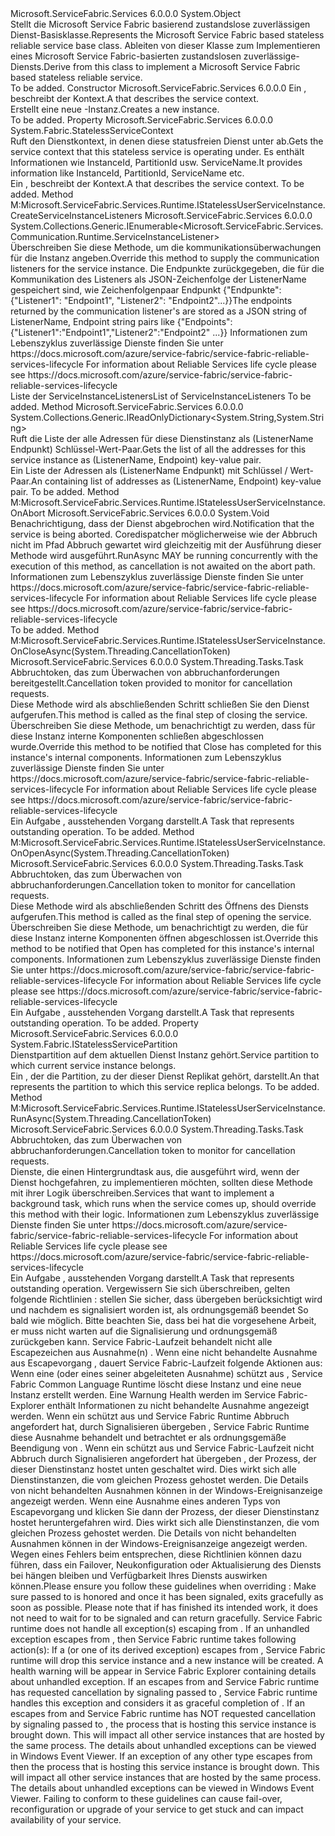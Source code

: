<Type Name="StatelessService" FullName="Microsoft.ServiceFabric.Services.Runtime.StatelessService">
  <TypeSignature Language="C#" Value="public abstract class StatelessService" />
  <TypeSignature Language="ILAsm" Value=".class public auto ansi abstract beforefieldinit StatelessService extends System.Object" />
  <TypeSignature Language="DocId" Value="T:Microsoft.ServiceFabric.Services.Runtime.StatelessService" />
  <TypeSignature Language="VB.NET" Value="Public MustInherit Class StatelessService" />
  <TypeSignature Language="F#" Value="type StatelessService = class&#xA;    interface IStatelessUserServiceInstance" />
  <AssemblyInfo>
    <AssemblyName>Microsoft.ServiceFabric.Services</AssemblyName>
    <AssemblyVersion>6.0.0.0</AssemblyVersion>
  </AssemblyInfo>
  <Base>
    <BaseTypeName>System.Object</BaseTypeName>
  </Base>
  <Interfaces />
  <Docs>
    <summary>
            <span data-ttu-id="2acc9-101">Stellt die Microsoft Service Fabric basierend zustandslose zuverlässigen Dienst-Basisklasse.</span><span class="sxs-lookup"><span data-stu-id="2acc9-101">Represents the Microsoft Service Fabric based stateless reliable service base class.</span></span> <span data-ttu-id="2acc9-102">Ableiten von dieser Klasse zum Implementieren eines Microsoft Service Fabric-basierten zustandslosen zuverlässige-Diensts.</span><span class="sxs-lookup"><span data-stu-id="2acc9-102">Derive from this class to implement a Microsoft Service Fabric based stateless reliable service.</span></span>
            </summary>
    <remarks>To be added.</remarks>
  </Docs>
  <Members>
    <Member MemberName=".ctor">
      <MemberSignature Language="C#" Value="protected StatelessService (System.Fabric.StatelessServiceContext serviceContext);" />
      <MemberSignature Language="ILAsm" Value=".method familyhidebysig specialname rtspecialname instance void .ctor(class System.Fabric.StatelessServiceContext serviceContext) cil managed" />
      <MemberSignature Language="DocId" Value="M:Microsoft.ServiceFabric.Services.Runtime.StatelessService.#ctor(System.Fabric.StatelessServiceContext)" />
      <MemberSignature Language="VB.NET" Value="Protected Sub New (serviceContext As StatelessServiceContext)" />
      <MemberSignature Language="F#" Value="new Microsoft.ServiceFabric.Services.Runtime.StatelessService : System.Fabric.StatelessServiceContext -&gt; Microsoft.ServiceFabric.Services.Runtime.StatelessService" Usage="new Microsoft.ServiceFabric.Services.Runtime.StatelessService serviceContext" />
      <MemberType>Constructor</MemberType>
      <AssemblyInfo>
        <AssemblyName>Microsoft.ServiceFabric.Services</AssemblyName>
        <AssemblyVersion>6.0.0.0</AssemblyVersion>
      </AssemblyInfo>
      <Parameters>
        <Parameter Name="serviceContext" Type="System.Fabric.StatelessServiceContext" />
      </Parameters>
      <Docs>
        <param name="serviceContext">
            <span data-ttu-id="2acc9-103">Ein <see cref="T:System.Fabric.StatelessServiceContext" /> , beschreibt der Kontext.</span><span class="sxs-lookup"><span data-stu-id="2acc9-103">A <see cref="T:System.Fabric.StatelessServiceContext" /> that describes the service context.</span></span>
            </param>
        <summary>
            <span data-ttu-id="2acc9-104">Erstellt eine neue <see cref="T:Microsoft.ServiceFabric.Services.Runtime.StatelessService" />-Instanz.</span><span class="sxs-lookup"><span data-stu-id="2acc9-104">Creates a new <see cref="T:Microsoft.ServiceFabric.Services.Runtime.StatelessService" /> instance.</span></span>
            </summary>
        <remarks>To be added.</remarks>
        <exception cref="T:System.ArgumentNullException" />
      </Docs>
    </Member>
    <Member MemberName="Context">
      <MemberSignature Language="C#" Value="public System.Fabric.StatelessServiceContext Context { get; }" />
      <MemberSignature Language="ILAsm" Value=".property instance class System.Fabric.StatelessServiceContext Context" />
      <MemberSignature Language="DocId" Value="P:Microsoft.ServiceFabric.Services.Runtime.StatelessService.Context" />
      <MemberSignature Language="VB.NET" Value="Public ReadOnly Property Context As StatelessServiceContext" />
      <MemberSignature Language="F#" Value="member this.Context : System.Fabric.StatelessServiceContext" Usage="Microsoft.ServiceFabric.Services.Runtime.StatelessService.Context" />
      <MemberType>Property</MemberType>
      <AssemblyInfo>
        <AssemblyName>Microsoft.ServiceFabric.Services</AssemblyName>
        <AssemblyVersion>6.0.0.0</AssemblyVersion>
      </AssemblyInfo>
      <ReturnValue>
        <ReturnType>System.Fabric.StatelessServiceContext</ReturnType>
      </ReturnValue>
      <Docs>
        <summary>
            <span data-ttu-id="2acc9-105">Ruft den Dienstkontext, in denen diese statusfreien Dienst unter ab.</span><span class="sxs-lookup"><span data-stu-id="2acc9-105">Gets the service context that this stateless service is operating under.</span></span> <span data-ttu-id="2acc9-106">Es enthält Informationen wie InstanceId, PartitionId usw. ServiceName.</span><span class="sxs-lookup"><span data-stu-id="2acc9-106">It provides information like InstanceId, PartitionId, ServiceName etc.</span></span>
            </summary>
        <value>
            <span data-ttu-id="2acc9-107">Ein <see cref="T:System.Fabric.StatelessServiceContext" /> , beschreibt der Kontext.</span><span class="sxs-lookup"><span data-stu-id="2acc9-107">A <see cref="T:System.Fabric.StatelessServiceContext" /> that describes the service context.</span></span>
            </value>
        <remarks>To be added.</remarks>
      </Docs>
    </Member>
    <Member MemberName="CreateServiceInstanceListeners">
      <MemberSignature Language="C#" Value="protected virtual System.Collections.Generic.IEnumerable&lt;Microsoft.ServiceFabric.Services.Communication.Runtime.ServiceInstanceListener&gt; CreateServiceInstanceListeners ();" />
      <MemberSignature Language="ILAsm" Value=".method familyhidebysig newslot virtual instance class System.Collections.Generic.IEnumerable`1&lt;class Microsoft.ServiceFabric.Services.Communication.Runtime.ServiceInstanceListener&gt; CreateServiceInstanceListeners() cil managed" />
      <MemberSignature Language="DocId" Value="M:Microsoft.ServiceFabric.Services.Runtime.StatelessService.CreateServiceInstanceListeners" />
      <MemberSignature Language="VB.NET" Value="Protected Overridable Function CreateServiceInstanceListeners () As IEnumerable(Of ServiceInstanceListener)" />
      <MemberSignature Language="F#" Value="abstract member CreateServiceInstanceListeners : unit -&gt; seq&lt;Microsoft.ServiceFabric.Services.Communication.Runtime.ServiceInstanceListener&gt;&#xA;override this.CreateServiceInstanceListeners : unit -&gt; seq&lt;Microsoft.ServiceFabric.Services.Communication.Runtime.ServiceInstanceListener&gt;" Usage="statelessService.CreateServiceInstanceListeners " />
      <MemberType>Method</MemberType>
      <Implements>
        <InterfaceMember>M:Microsoft.ServiceFabric.Services.Runtime.IStatelessUserServiceInstance.CreateServiceInstanceListeners</InterfaceMember>
      </Implements>
      <AssemblyInfo>
        <AssemblyName>Microsoft.ServiceFabric.Services</AssemblyName>
        <AssemblyVersion>6.0.0.0</AssemblyVersion>
      </AssemblyInfo>
      <ReturnValue>
        <ReturnType>System.Collections.Generic.IEnumerable&lt;Microsoft.ServiceFabric.Services.Communication.Runtime.ServiceInstanceListener&gt;</ReturnType>
      </ReturnValue>
      <Parameters />
      <Docs>
        <summary>
            <span data-ttu-id="2acc9-108">Überschreiben Sie diese Methode, um die kommunikationsüberwachungen für die Instanz angeben.</span><span class="sxs-lookup"><span data-stu-id="2acc9-108">Override this method to supply the communication listeners for the service instance.</span></span> <span data-ttu-id="2acc9-109">Die Endpunkte zurückgegeben, die für die Kommunikation des Listeners als JSON-Zeichenfolge der ListenerName gespeichert sind, wie Zeichenfolgenpaar Endpunkt {"Endpunkte": {"Listener1": "Endpoint1", "Listener2": "Endpoint2"...}}</span><span class="sxs-lookup"><span data-stu-id="2acc9-109">The endpoints returned by the communication listener's are stored as a JSON string of ListenerName, Endpoint string pairs like {"Endpoints":{"Listener1":"Endpoint1","Listener2":"Endpoint2" ...}}</span></span>
            <span data-ttu-id="2acc9-110"><para>Informationen zum Lebenszyklus zuverlässige Dienste finden Sie unter https://docs.microsoft.com/azure/service-fabric/service-fabric-reliable-services-lifecycle</para></span><span class="sxs-lookup"><span data-stu-id="2acc9-110"><para> For information about Reliable Services life cycle please see https://docs.microsoft.com/azure/service-fabric/service-fabric-reliable-services-lifecycle </para></span></span></summary>
        <returns><span data-ttu-id="2acc9-111">Liste der ServiceInstanceListeners</span><span class="sxs-lookup"><span data-stu-id="2acc9-111">List of ServiceInstanceListeners</span></span></returns>
        <remarks>To be added.</remarks>
      </Docs>
    </Member>
    <Member MemberName="GetAddresses">
      <MemberSignature Language="C#" Value="protected System.Collections.Generic.IReadOnlyDictionary&lt;string,string&gt; GetAddresses ();" />
      <MemberSignature Language="ILAsm" Value=".method familyhidebysig instance class System.Collections.Generic.IReadOnlyDictionary`2&lt;string, string&gt; GetAddresses() cil managed" />
      <MemberSignature Language="DocId" Value="M:Microsoft.ServiceFabric.Services.Runtime.StatelessService.GetAddresses" />
      <MemberSignature Language="VB.NET" Value="Protected Function GetAddresses () As IReadOnlyDictionary(Of String, String)" />
      <MemberSignature Language="F#" Value="member this.GetAddresses : unit -&gt; System.Collections.Generic.IReadOnlyDictionary&lt;string, string&gt;" Usage="statelessService.GetAddresses " />
      <MemberType>Method</MemberType>
      <AssemblyInfo>
        <AssemblyName>Microsoft.ServiceFabric.Services</AssemblyName>
        <AssemblyVersion>6.0.0.0</AssemblyVersion>
      </AssemblyInfo>
      <ReturnValue>
        <ReturnType>System.Collections.Generic.IReadOnlyDictionary&lt;System.String,System.String&gt;</ReturnType>
      </ReturnValue>
      <Parameters />
      <Docs>
        <summary>
            <span data-ttu-id="2acc9-112">Ruft die Liste der alle Adressen für diese Dienstinstanz als (ListenerName Endpunkt) Schlüssel-Wert-Paar.</span><span class="sxs-lookup"><span data-stu-id="2acc9-112">Gets the list of all the addresses for this service instance as (ListenerName, Endpoint) key-value pair.</span></span>
            </summary>
        <returns>
            <span data-ttu-id="2acc9-113">Ein <see cref="T:System.Collections.Generic.IReadOnlyDictionary`2" /> Liste der Adressen als (ListenerName Endpunkt) mit Schlüssel / Wert-Paar.</span><span class="sxs-lookup"><span data-stu-id="2acc9-113">An <see cref="T:System.Collections.Generic.IReadOnlyDictionary`2" /> containing list of addresses as (ListenerName, Endpoint) key-value pair.</span></span>
            </returns>
        <remarks>To be added.</remarks>
      </Docs>
    </Member>
    <Member MemberName="OnAbort">
      <MemberSignature Language="C#" Value="protected virtual void OnAbort ();" />
      <MemberSignature Language="ILAsm" Value=".method familyhidebysig newslot virtual instance void OnAbort() cil managed" />
      <MemberSignature Language="DocId" Value="M:Microsoft.ServiceFabric.Services.Runtime.StatelessService.OnAbort" />
      <MemberSignature Language="VB.NET" Value="Protected Overridable Sub OnAbort ()" />
      <MemberSignature Language="F#" Value="abstract member OnAbort : unit -&gt; unit&#xA;override this.OnAbort : unit -&gt; unit" Usage="statelessService.OnAbort " />
      <MemberType>Method</MemberType>
      <Implements>
        <InterfaceMember>M:Microsoft.ServiceFabric.Services.Runtime.IStatelessUserServiceInstance.OnAbort</InterfaceMember>
      </Implements>
      <AssemblyInfo>
        <AssemblyName>Microsoft.ServiceFabric.Services</AssemblyName>
        <AssemblyVersion>6.0.0.0</AssemblyVersion>
      </AssemblyInfo>
      <ReturnValue>
        <ReturnType>System.Void</ReturnType>
      </ReturnValue>
      <Parameters />
      <Docs>
        <summary>
            <span data-ttu-id="2acc9-114">Benachrichtigung, dass der Dienst abgebrochen wird.</span><span class="sxs-lookup"><span data-stu-id="2acc9-114">Notification that the service is being aborted.</span></span>  <span data-ttu-id="2acc9-115">Coredispatcher möglicherweise wie der Abbruch nicht im Pfad Abbruch gewartet wird gleichzeitig mit der Ausführung dieser Methode wird ausgeführt.</span><span class="sxs-lookup"><span data-stu-id="2acc9-115">RunAsync MAY be running concurrently with the execution of this method, as cancellation is not awaited on the abort path.</span></span>
            <span data-ttu-id="2acc9-116"><para>Informationen zum Lebenszyklus zuverlässige Dienste finden Sie unter https://docs.microsoft.com/azure/service-fabric/service-fabric-reliable-services-lifecycle</para></span><span class="sxs-lookup"><span data-stu-id="2acc9-116"><para> For information about Reliable Services life cycle please see https://docs.microsoft.com/azure/service-fabric/service-fabric-reliable-services-lifecycle </para></span></span></summary>
        <remarks>To be added.</remarks>
      </Docs>
    </Member>
    <Member MemberName="OnCloseAsync">
      <MemberSignature Language="C#" Value="protected virtual System.Threading.Tasks.Task OnCloseAsync (System.Threading.CancellationToken cancellationToken);" />
      <MemberSignature Language="ILAsm" Value=".method familyhidebysig newslot virtual instance class System.Threading.Tasks.Task OnCloseAsync(valuetype System.Threading.CancellationToken cancellationToken) cil managed" />
      <MemberSignature Language="DocId" Value="M:Microsoft.ServiceFabric.Services.Runtime.StatelessService.OnCloseAsync(System.Threading.CancellationToken)" />
      <MemberSignature Language="F#" Value="abstract member OnCloseAsync : System.Threading.CancellationToken -&gt; System.Threading.Tasks.Task&#xA;override this.OnCloseAsync : System.Threading.CancellationToken -&gt; System.Threading.Tasks.Task" Usage="statelessService.OnCloseAsync cancellationToken" />
      <MemberType>Method</MemberType>
      <Implements>
        <InterfaceMember>M:Microsoft.ServiceFabric.Services.Runtime.IStatelessUserServiceInstance.OnCloseAsync(System.Threading.CancellationToken)</InterfaceMember>
      </Implements>
      <AssemblyInfo>
        <AssemblyName>Microsoft.ServiceFabric.Services</AssemblyName>
        <AssemblyVersion>6.0.0.0</AssemblyVersion>
      </AssemblyInfo>
      <ReturnValue>
        <ReturnType>System.Threading.Tasks.Task</ReturnType>
      </ReturnValue>
      <Parameters>
        <Parameter Name="cancellationToken" Type="System.Threading.CancellationToken" />
      </Parameters>
      <Docs>
        <param name="cancellationToken"><span data-ttu-id="2acc9-117">Abbruchtoken, das zum Überwachen von abbruchanforderungen bereitgestellt.</span><span class="sxs-lookup"><span data-stu-id="2acc9-117">Cancellation token provided to monitor for cancellation requests.</span></span></param>
        <summary>
            <span data-ttu-id="2acc9-118">Diese Methode wird als abschließenden Schritt schließen Sie den Dienst aufgerufen.</span><span class="sxs-lookup"><span data-stu-id="2acc9-118">This method is called as the final step of closing the service.</span></span>
            <span data-ttu-id="2acc9-119">Überschreiben Sie diese Methode, um benachrichtigt zu werden, dass für diese Instanz interne Komponenten schließen abgeschlossen wurde.</span><span class="sxs-lookup"><span data-stu-id="2acc9-119">Override this method to be notified that Close has completed for this instance's internal components.</span></span>
            <span data-ttu-id="2acc9-120"><para>Informationen zum Lebenszyklus zuverlässige Dienste finden Sie unter https://docs.microsoft.com/azure/service-fabric/service-fabric-reliable-services-lifecycle</para></span><span class="sxs-lookup"><span data-stu-id="2acc9-120"><para> For information about Reliable Services life cycle please see https://docs.microsoft.com/azure/service-fabric/service-fabric-reliable-services-lifecycle </para></span></span></summary>
        <returns>
            <span data-ttu-id="2acc9-121">Ein <see cref="T:System.Threading.Tasks.Task">Aufgabe</see> , ausstehenden Vorgang darstellt.</span><span class="sxs-lookup"><span data-stu-id="2acc9-121">A <see cref="T:System.Threading.Tasks.Task">Task</see> that represents outstanding operation.</span></span>
            </returns>
        <remarks>To be added.</remarks>
      </Docs>
    </Member>
    <Member MemberName="OnOpenAsync">
      <MemberSignature Language="C#" Value="protected virtual System.Threading.Tasks.Task OnOpenAsync (System.Threading.CancellationToken cancellationToken);" />
      <MemberSignature Language="ILAsm" Value=".method familyhidebysig newslot virtual instance class System.Threading.Tasks.Task OnOpenAsync(valuetype System.Threading.CancellationToken cancellationToken) cil managed" />
      <MemberSignature Language="DocId" Value="M:Microsoft.ServiceFabric.Services.Runtime.StatelessService.OnOpenAsync(System.Threading.CancellationToken)" />
      <MemberSignature Language="F#" Value="abstract member OnOpenAsync : System.Threading.CancellationToken -&gt; System.Threading.Tasks.Task&#xA;override this.OnOpenAsync : System.Threading.CancellationToken -&gt; System.Threading.Tasks.Task" Usage="statelessService.OnOpenAsync cancellationToken" />
      <MemberType>Method</MemberType>
      <Implements>
        <InterfaceMember>M:Microsoft.ServiceFabric.Services.Runtime.IStatelessUserServiceInstance.OnOpenAsync(System.Threading.CancellationToken)</InterfaceMember>
      </Implements>
      <AssemblyInfo>
        <AssemblyName>Microsoft.ServiceFabric.Services</AssemblyName>
        <AssemblyVersion>6.0.0.0</AssemblyVersion>
      </AssemblyInfo>
      <ReturnValue>
        <ReturnType>System.Threading.Tasks.Task</ReturnType>
      </ReturnValue>
      <Parameters>
        <Parameter Name="cancellationToken" Type="System.Threading.CancellationToken" />
      </Parameters>
      <Docs>
        <param name="cancellationToken"><span data-ttu-id="2acc9-122">Abbruchtoken, das zum Überwachen von abbruchanforderungen.</span><span class="sxs-lookup"><span data-stu-id="2acc9-122">Cancellation token to monitor for cancellation requests.</span></span></param>
        <summary>
            <span data-ttu-id="2acc9-123">Diese Methode wird als abschließenden Schritt des Öffnens des Diensts aufgerufen.</span><span class="sxs-lookup"><span data-stu-id="2acc9-123">This method is called as the final step of opening the service.</span></span>
            <span data-ttu-id="2acc9-124">Überschreiben Sie diese Methode, um benachrichtigt zu werden, die für diese Instanz interne Komponenten öffnen abgeschlossen ist.</span><span class="sxs-lookup"><span data-stu-id="2acc9-124">Override this method to be notified that Open has completed for this instance's internal components.</span></span>
            <span data-ttu-id="2acc9-125"><para>Informationen zum Lebenszyklus zuverlässige Dienste finden Sie unter https://docs.microsoft.com/azure/service-fabric/service-fabric-reliable-services-lifecycle</para></span><span class="sxs-lookup"><span data-stu-id="2acc9-125"><para> For information about Reliable Services life cycle please see https://docs.microsoft.com/azure/service-fabric/service-fabric-reliable-services-lifecycle </para></span></span></summary>
        <returns>
            <span data-ttu-id="2acc9-126">Ein <see cref="T:System.Threading.Tasks.Task">Aufgabe</see> , ausstehenden Vorgang darstellt.</span><span class="sxs-lookup"><span data-stu-id="2acc9-126">A <see cref="T:System.Threading.Tasks.Task">Task</see> that represents outstanding operation.</span></span>
            </returns>
        <remarks>To be added.</remarks>
      </Docs>
    </Member>
    <Member MemberName="Partition">
      <MemberSignature Language="C#" Value="protected System.Fabric.IStatelessServicePartition Partition { get; }" />
      <MemberSignature Language="ILAsm" Value=".property instance class System.Fabric.IStatelessServicePartition Partition" />
      <MemberSignature Language="DocId" Value="P:Microsoft.ServiceFabric.Services.Runtime.StatelessService.Partition" />
      <MemberSignature Language="VB.NET" Value="Protected ReadOnly Property Partition As IStatelessServicePartition" />
      <MemberSignature Language="F#" Value="member this.Partition : System.Fabric.IStatelessServicePartition" Usage="Microsoft.ServiceFabric.Services.Runtime.StatelessService.Partition" />
      <MemberType>Property</MemberType>
      <AssemblyInfo>
        <AssemblyName>Microsoft.ServiceFabric.Services</AssemblyName>
        <AssemblyVersion>6.0.0.0</AssemblyVersion>
      </AssemblyInfo>
      <ReturnValue>
        <ReturnType>System.Fabric.IStatelessServicePartition</ReturnType>
      </ReturnValue>
      <Docs>
        <summary>
            <span data-ttu-id="2acc9-127">Dienstpartition auf dem aktuellen Dienst Instanz gehört.</span><span class="sxs-lookup"><span data-stu-id="2acc9-127">Service partition to which current service instance belongs.</span></span> 
            </summary>
        <value>
            <span data-ttu-id="2acc9-128">Ein <see cref="T:System.Fabric.IStatelessServicePartition" /> , der die Partition, zu der dieser Dienst Replikat gehört, darstellt.</span><span class="sxs-lookup"><span data-stu-id="2acc9-128">An <see cref="T:System.Fabric.IStatelessServicePartition" /> that represents the partition to which this service replica belongs.</span></span>
            </value>
        <remarks>To be added.</remarks>
      </Docs>
    </Member>
    <Member MemberName="RunAsync">
      <MemberSignature Language="C#" Value="protected virtual System.Threading.Tasks.Task RunAsync (System.Threading.CancellationToken cancellationToken);" />
      <MemberSignature Language="ILAsm" Value=".method familyhidebysig newslot virtual instance class System.Threading.Tasks.Task RunAsync(valuetype System.Threading.CancellationToken cancellationToken) cil managed" />
      <MemberSignature Language="DocId" Value="M:Microsoft.ServiceFabric.Services.Runtime.StatelessService.RunAsync(System.Threading.CancellationToken)" />
      <MemberSignature Language="F#" Value="abstract member RunAsync : System.Threading.CancellationToken -&gt; System.Threading.Tasks.Task&#xA;override this.RunAsync : System.Threading.CancellationToken -&gt; System.Threading.Tasks.Task" Usage="statelessService.RunAsync cancellationToken" />
      <MemberType>Method</MemberType>
      <Implements>
        <InterfaceMember>M:Microsoft.ServiceFabric.Services.Runtime.IStatelessUserServiceInstance.RunAsync(System.Threading.CancellationToken)</InterfaceMember>
      </Implements>
      <AssemblyInfo>
        <AssemblyName>Microsoft.ServiceFabric.Services</AssemblyName>
        <AssemblyVersion>6.0.0.0</AssemblyVersion>
      </AssemblyInfo>
      <ReturnValue>
        <ReturnType>System.Threading.Tasks.Task</ReturnType>
      </ReturnValue>
      <Parameters>
        <Parameter Name="cancellationToken" Type="System.Threading.CancellationToken" />
      </Parameters>
      <Docs>
        <param name="cancellationToken"><span data-ttu-id="2acc9-129">Abbruchtoken, das zum Überwachen von abbruchanforderungen.</span><span class="sxs-lookup"><span data-stu-id="2acc9-129">Cancellation token to monitor for cancellation requests.</span></span></param>
        <summary>
            <span data-ttu-id="2acc9-130">Dienste, die einen Hintergrundtask aus, die ausgeführt wird, wenn der Dienst hochgefahren, zu implementieren möchten, sollten diese Methode mit ihrer Logik überschreiben.</span><span class="sxs-lookup"><span data-stu-id="2acc9-130">Services that want to implement a background task, which runs when the service comes up, should override this method with their logic.</span></span>
            <span data-ttu-id="2acc9-131"><para>Informationen zum Lebenszyklus zuverlässige Dienste finden Sie unter https://docs.microsoft.com/azure/service-fabric/service-fabric-reliable-services-lifecycle</para></span><span class="sxs-lookup"><span data-stu-id="2acc9-131"><para> For information about Reliable Services life cycle please see https://docs.microsoft.com/azure/service-fabric/service-fabric-reliable-services-lifecycle </para></span></span></summary>
        <returns>
            <span data-ttu-id="2acc9-132">Ein <see cref="T:System.Threading.Tasks.Task">Aufgabe</see> , ausstehenden Vorgang darstellt.</span><span class="sxs-lookup"><span data-stu-id="2acc9-132">A <see cref="T:System.Threading.Tasks.Task">Task</see> that represents outstanding operation.</span></span>
            </returns>
        <remarks>
            <span data-ttu-id="2acc9-133">Vergewissern Sie sich überschreiben, gelten folgende Richtlinien <see cref="M:Microsoft.ServiceFabric.Services.Runtime.StatelessService.RunAsync(System.Threading.CancellationToken)" />: <list type="bullet"> <item> <description> stellen Sie sicher, dass <paramref name="cancellationToken" /> übergeben <see cref="M:Microsoft.ServiceFabric.Services.Runtime.StatelessService.RunAsync(System.Threading.CancellationToken)" /> berücksichtigt wird und nachdem es signalisiert worden ist, <see cref="M:Microsoft.ServiceFabric.Services.Runtime.StatelessService.RunAsync(System.Threading.CancellationToken)" /> als ordnungsgemäß beendet So bald wie möglich. Bitte beachten Sie, dass bei <see cref="M:Microsoft.ServiceFabric.Services.Runtime.StatelessService.RunAsync(System.Threading.CancellationToken)" /> hat die vorgesehene Arbeit, er muss nicht warten <paramref name="cancellationToken" /> auf die Signalisierung und ordnungsgemäß zurückgeben kann. </description></item><item><description>Service Fabric-Laufzeit behandelt nicht alle Escapezeichen aus Ausnahme(n) <see cref="M:Microsoft.ServiceFabric.Services.Runtime.StatelessService.RunAsync(System.Threading.CancellationToken)" />. Wenn eine nicht behandelte Ausnahme aus Escapevorgang <see cref="M:Microsoft.ServiceFabric.Services.Runtime.StatelessService.RunAsync(System.Threading.CancellationToken)" />, dauert Service Fabric-Laufzeit folgende Aktionen aus: <list type="bullet"> <item> <description> Wenn eine <see cref="T:System.Fabric.FabricException" /> (oder eines seiner abgeleiteten Ausnahme) schützt aus <see cref="M:Microsoft.ServiceFabric.Services.Runtime.StatelessService.RunAsync(System.Threading.CancellationToken)" />, Service Fabric Common Language Runtime löscht diese Instanz und eine neue Instanz erstellt werden. Eine Warnung Health werden im Service Fabric-Explorer enthält Informationen zu nicht behandelte Ausnahme angezeigt werden. </description></item><item><description>Wenn ein <see cref="T:System.OperationCanceledException" /> schützt aus <see cref="M:Microsoft.ServiceFabric.Services.Runtime.StatelessService.RunAsync(System.Threading.CancellationToken)" /> und Service Fabric Runtime Abbruch angefordert hat, durch Signalisieren <paramref name="cancellationToken" /> übergeben <see cref="M:Microsoft.ServiceFabric.Services.Runtime.StatelessService.RunAsync(System.Threading.CancellationToken)" />, Service Fabric Runtime diese Ausnahme behandelt und betrachtet er als ordnungsgemäße Beendigung von <see cref="M:Microsoft.ServiceFabric.Services.Runtime.StatelessService.RunAsync(System.Threading.CancellationToken)" />. </description></item><item><description>Wenn ein <see cref="T:System.OperationCanceledException" /> schützt aus <see cref="M:Microsoft.ServiceFabric.Services.Runtime.StatelessService.RunAsync(System.Threading.CancellationToken)" /> und Service Fabric-Laufzeit nicht Abbruch durch Signalisieren angefordert hat <paramref name="cancellationToken" /> übergeben <see cref="M:Microsoft.ServiceFabric.Services.Runtime.StatelessService.RunAsync(System.Threading.CancellationToken)" />, der Prozess, der dieser Dienstinstanz hostet unten geschaltet wird. Dies wirkt sich alle Dienstinstanzen, die vom gleichen Prozess gehostet werden. Die Details von nicht behandelten Ausnahmen können in der Windows-Ereignisanzeige angezeigt werden. </description></item><item><description>Wenn eine Ausnahme eines anderen Typs von Escapevorgang <see cref="M:Microsoft.ServiceFabric.Services.Runtime.StatelessService.RunAsync(System.Threading.CancellationToken)" /> und klicken Sie dann der Prozess, der dieser Dienstinstanz hostet heruntergefahren wird. Dies wirkt sich alle Dienstinstanzen, die vom gleichen Prozess gehostet werden. Die Details von nicht behandelten Ausnahmen können in der Windows-Ereignisanzeige angezeigt werden. </description></item></list></description></item></list><para>Wegen eines Fehlers beim entsprechen, diese Richtlinien können dazu führen, dass ein Failover, Neukonfiguration oder Aktualisierung des Diensts bei hängen bleiben und Verfügbarkeit Ihres Diensts auswirken können.</para></span><span class="sxs-lookup"><span data-stu-id="2acc9-133">Please ensure you follow these guidelines when overriding <see cref="M:Microsoft.ServiceFabric.Services.Runtime.StatelessService.RunAsync(System.Threading.CancellationToken)" />: <list type="bullet"><item><description> Make sure <paramref name="cancellationToken" /> passed to <see cref="M:Microsoft.ServiceFabric.Services.Runtime.StatelessService.RunAsync(System.Threading.CancellationToken)" /> is honored and once it has been signaled, <see cref="M:Microsoft.ServiceFabric.Services.Runtime.StatelessService.RunAsync(System.Threading.CancellationToken)" /> exits gracefully as soon as possible. Please note that if <see cref="M:Microsoft.ServiceFabric.Services.Runtime.StatelessService.RunAsync(System.Threading.CancellationToken)" /> has finished its intended work, it does not need to wait for <paramref name="cancellationToken" /> to be signaled and can return gracefully. </description></item><item><description> Service Fabric runtime does not handle all exception(s) escaping from <see cref="M:Microsoft.ServiceFabric.Services.Runtime.StatelessService.RunAsync(System.Threading.CancellationToken)" />. If an unhandled exception escapes from <see cref="M:Microsoft.ServiceFabric.Services.Runtime.StatelessService.RunAsync(System.Threading.CancellationToken)" />, then Service Fabric runtime takes following action(s): <list type="bullet"><item><description> If a <see cref="T:System.Fabric.FabricException" /> (or one of its derived exception) escapes from <see cref="M:Microsoft.ServiceFabric.Services.Runtime.StatelessService.RunAsync(System.Threading.CancellationToken)" />, Service Fabric runtime will drop this service instance and a new instance will be created. A health warning will be appear in Service Fabric Explorer containing details about unhandled exception. </description></item><item><description> If an <see cref="T:System.OperationCanceledException" /> escapes from <see cref="M:Microsoft.ServiceFabric.Services.Runtime.StatelessService.RunAsync(System.Threading.CancellationToken)" /> and Service Fabric runtime has requested cancellation by signaling <paramref name="cancellationToken" /> passed to <see cref="M:Microsoft.ServiceFabric.Services.Runtime.StatelessService.RunAsync(System.Threading.CancellationToken)" />, Service Fabric runtime handles this exception and considers it as graceful completion of <see cref="M:Microsoft.ServiceFabric.Services.Runtime.StatelessService.RunAsync(System.Threading.CancellationToken)" />. </description></item><item><description> If an <see cref="T:System.OperationCanceledException" /> escapes from <see cref="M:Microsoft.ServiceFabric.Services.Runtime.StatelessService.RunAsync(System.Threading.CancellationToken)" /> and Service Fabric runtime has NOT requested cancellation by signaling <paramref name="cancellationToken" /> passed to <see cref="M:Microsoft.ServiceFabric.Services.Runtime.StatelessService.RunAsync(System.Threading.CancellationToken)" />, the process that is hosting this service instance is brought down. This will impact all other service instances that are hosted by the same process. The details about unhandled exceptions can be viewed in Windows Event Viewer. </description></item><item><description> If an exception of any other type escapes from <see cref="M:Microsoft.ServiceFabric.Services.Runtime.StatelessService.RunAsync(System.Threading.CancellationToken)" /> then the process that is hosting this service instance is brought down. This will impact all other service instances that are hosted by the same process. The details about unhandled exceptions can be viewed in Windows Event Viewer. </description></item></list></description></item></list><para> Failing to conform to these guidelines can cause fail-over, reconfiguration or upgrade of your service to get stuck and can impact availability of your service. </para></span></span></remarks>
      </Docs>
    </Member>
  </Members>
</Type>